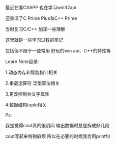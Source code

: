 最近在看CSAPP 也在学习win32api

还重温了C Prime Plus和C++ Prime

当时复习C/C++ 加深一些理解

这里就是一些学习过程的笔记

包括但不限于一些常用 好玩的win api、C++的特性等

Learn Note目录:

1.动态内存和智能指针相关

2.重载运算符 泛型算法相关

3.更改控制台文字属性

4.数据结构tuple相关

Ps:

我是觉得cout真的很阴间 输出数据时总是拆成好几段

cout写起来特别麻烦 所以在必要的时候我会用printf()
